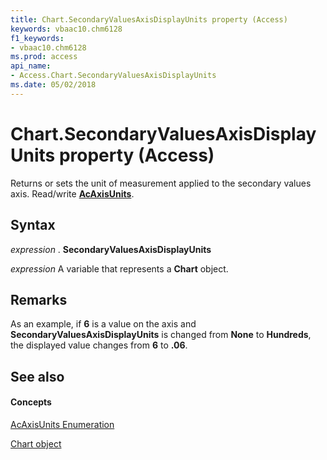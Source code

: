 ```yaml
---
title: Chart.SecondaryValuesAxisDisplayUnits property (Access)
keywords: vbaac10.chm6128
f1_keywords:
- vbaac10.chm6128
ms.prod: access
api_name:
- Access.Chart.SecondaryValuesAxisDisplayUnits
ms.date: 05/02/2018
---
```



# Chart.SecondaryValuesAxisDisplayUnits property (Access)

Returns or sets the unit of measurement applied to the secondary values axis. Read/write **[AcAxisUnits](Access.AcAxisUnits.md)**.


## Syntax

 _expression_ . **SecondaryValuesAxisDisplayUnits**

 _expression_ A variable that represents a **Chart** object.


## Remarks

As an example, if **6** is a value on the axis and **SecondaryValuesAxisDisplayUnits** is changed from **None** to **Hundreds**, the displayed value changes from **6** to **.06**.

## See also


#### Concepts


[AcAxisUnits Enumeration](Access.AcAxisUnits.md)

[Chart object](Access.Chart.md)